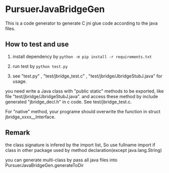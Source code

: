 # PursuerJavaBridgeGen 

This is a code generator to generate C jni glue code according to the java files.

## How to test and use

1.  install dependency by 
`python -m pip install -r requirements.txt`

2. run test by
`python test.py`

3.  see "test.py" , "test/jbridge_test.c" , "test/jbridge/JbridgeStubJ.java"  for usage.

you need write a Java class with "public static" methods to be exported, like file "test/jbridge/JbridgeStubJ.java". and access these method by include generated "jbridge_decl.h" in c code. See test/jbridge_test.c.

For "native" method, your programe should overwrite the function in struct jbridge_xxxx__Interface. 

## Remark
the class signature is infered by the import list, So use fullname import if class in other package used by method declaration(except java.lang.String)

you can generate multi-class by pass all java files into PursuerJavaBridgeGen.generateToDir